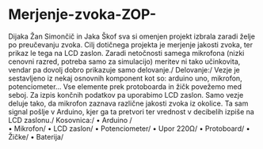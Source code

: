 # Merjenje-zvoka-ZOP-
Dijaka Žan Simončič in Jaka Škof sva si omenjen projekt izbrala zaradi želje po preučevanju zvoka. Cilj dotičnega projekta je merjenje jakosti zvoka, ter prikaz le tega na LCD zaslon. Zaradi netočnosti samega mikrofona (nizki cenovni razred, potreba samo za simulacijo) meritev ni tako učinkovita, vendar pa dovolj dobro prikazuje samo delovanje./
Delovanje:/
Vezje je sestavljeno iz nekaj osnovnih komponent kot so: arduino uno, mikrofon, potenciometer… Vse elemente prek protoboarda in žičk povežemo med seboj. Za izpis končnih podatkov pa uporabimo LCD zaslon. Samo vezje deluje tako, da mikrofon zaznava različne jakosti zvoka iz okolice. Ta  sam signal pošlje v Arduino, kjer ga ta pretvori ter vrednost v decibelih izpiše na LCD zaslonu./
Kosovnica:/
•	Arduino  /                                                    
•	Mikrofon/
•	LCD zaslon/
•	Potenciometer/
•	Upor 220Ω/
•	Protoboard/
•	Žičke/
•	Baterija/
